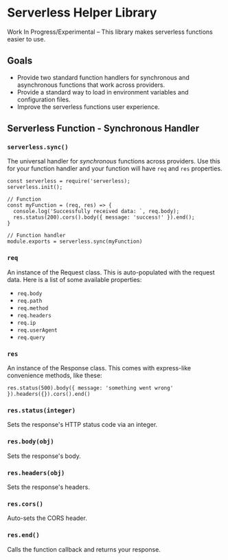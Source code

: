 # Serverless Helper Library

Work In Progress/Experimental – This library makes serverless functions easier to use.

## Goals

* Provide two standard function handlers for synchronous and asynchronous functions that work across providers.
* Provide a standard way to load in environment variables and configuration files.
* Improve the serverless functions user experience.

## Serverless Function - Synchronous Handler

### `serverless.sync()`

The universal handler for *synchronous* functions across providers.  Use this for your function handler and your function will have `req` and `res` properties.

```
const serverless = require('serverless);
serverless.init();

// Function
const myFunction = (req, res) => {
  console.log('Successfully received data: `, req.body);
  res.status(200).cors().body({ message: 'success!' }).end();
}

// Function handler
module.exports = serverless.sync(myFunction)
```

### `req`

An instance of the Request class.  This is auto-populated with the request data.  Here is a list of some available properties:

* `req.body`
* `req.path`
* `req.method`
* `req.headers`
* `req.ip`
* `req.userAgent`
* `req.query`

### `res`

An instance of the Response class.  This comes with express-like convenience methods, like these:

```
res.status(500).body({ message: 'something went wrong' }).headers({}).cors().end()
```

### `res.status(integer)`

Sets the response's HTTP status code via an integer.

### `res.body(obj)`

Sets the response's body.

### `res.headers(obj)`

Sets the response's headers.

### `res.cors()`

Auto-sets the CORS header.

### `res.end()`

Calls the function callback and returns your response.
